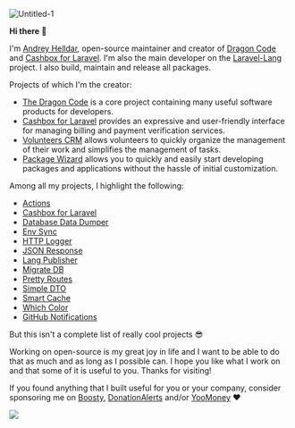![Untitled-1](https://github.com/andrey-helldar/andrey-helldar/assets/10347617/a8cb924d-eb2a-4ce9-8925-469acd74a090)

**Hi there** 👋

I'm [Andrey Helldar](https://dragon-code.pro), open-source maintainer and creator of
[Dragon Code](https://github.com/TheDragonCode) and [Cashbox for Laravel](https://github.com/cashbox-laravel).
I'm also the main developer on the [Laravel-Lang](https://github.com/Laravel-Lang) project.
I also build, maintain and release all packages.

Projects of which I'm the creator:

- [The Dragon Code](https://github.com/TheDragonCode) is a core project containing many useful software products for developers.
- [Cashbox for Laravel](https://github.com/cashbox-laravel) provides an expressive and user-friendly interface for managing billing and payment verification services.
- [Volunteers CRM](https://github.com/volunteers-crm) allows volunteers to quickly organize the management of their work and simplifies the management of tasks.
- [Package Wizard](https://github.com/package-wizard) allows you to quickly and easily start developing packages and applications without the hassle of initial customization.

Among all my projects, I highlight the following:

- [Actions](https://github.com/TheDragonCode/laravel-actions)
- [Cashbox for Laravel](https://github.com/cashbox-laravel)
- [Database Data Dumper](https://github.com/TheDragonCode/laravel-data-dumper)
- [Env Sync](https://github.com/TheDragonCode/env-sync-laravel)
- [HTTP Logger](https://github.com/TheDragonCode/laravel-http-logger)
- [JSON Response](https://github.com/TheDragonCode/laravel-json-response)
- [Lang Publisher](https://github.com/Laravel-Lang/publisher)
- [Migrate DB](https://github.com/TheDragonCode/migrate-db)
- [Pretty Routes](https://github.com/TheDragonCode/pretty-routes)
- [Simple DTO](https://github.com/TheDragonCode/simple-data-transfer-object)
- [Smart Cache](https://github.com/TheDragonCode/laravel-cache)
- [Which Color](https://github.com/TheDragonCode/which-color)
- [GitHub Notifications](https://github.com/TheDragonCode/github-notifications)

But this isn't a complete list of really cool projects 😎

Working on open-source is my great joy in life and I want to be able to do that as much and as long as I possible can. I hope you like what I work on and that some of it is useful to you. Thanks for visiting!

If you found anything that I built useful for you or your company, consider sponsoring me on
[Boosty](https://boosty.to/dragon-code), [DonationAlerts](https://www.donationalerts.com/r/dragon_code) and/or [YooMoney](https://yoomoney.ru/to/410012608840929) ❤️

![](https://hit.yhype.me/github/profile?user_id=10347617)
